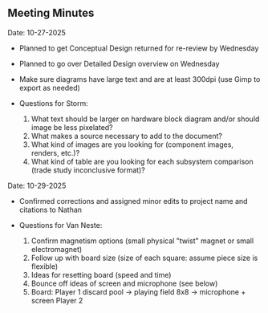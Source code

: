 ## Meeting Minutes
Date: 10-27-2025

* Planned to get Conceptual Design returned for re-review by Wednesday
* Planned to go over Detailed Design overview on Wednesday

* Make sure diagrams have large text and are at least 300dpi (use Gimp to export as needed)

* Questions for Storm:
  1. What text should be larger on hardware block diagram and/or should image be less pixelated?
  2. What makes a source necessary to add to the document?
  3. What kind of images are you looking for (component images, renders, etc.)?
  4. What kind of table are you looking for each subsystem comparison (trade study inconclusive format)?
 

Date: 10-29-2025

* Confirmed corrections and assigned minor edits to project name and citations to Nathan

* Questions for Van Neste:
  1. Confirm magnetism options (small physical "twist" magnet or small electromagnet)
  2. Follow up with board size (size of each square: assume piece size is flexible)
  3. Ideas for resetting board (speed and time)
  4. Bounce off ideas of screen and microphone (see below)
  5. Board:                     Player 1
            discard pool -> playing field 8x8 -> microphone + screen
                                 Player 2
 
  
